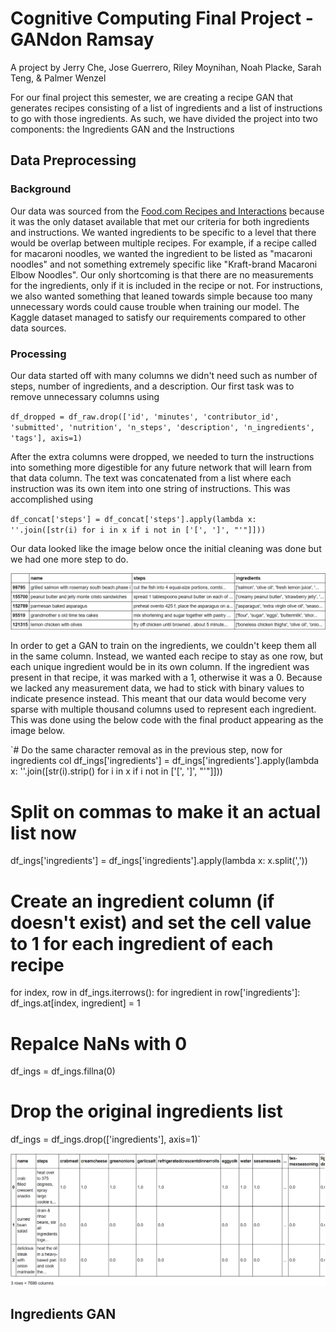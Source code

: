 # Cognitive Computing Final Project - GANdon Ramsay 

A project by Jerry Che, Jose Guerrero, Riley Moynihan, Noah Placke, Sarah Teng, & Palmer Wenzel

For our final project this semester, we are creating a recipe GAN that generates recipes consisting of a list of ingredients and a list of instructions to go with those ingredients. As such, we have divided the project into two components: the Ingredients GAN and the Instructions

## Data Preprocessing

### Background
Our data was sourced from the [Food.com Recipes and Interactions](https://www.kaggle.com/shuyangli94/food-com-recipes-and-user-interactions?select=RAW_recipes.csv) because it was the only dataset available that met our criteria for both ingredients and instructions. We wanted ingredients to be specific to a level that there would be overlap between multiple recipes. For example, if a recipe called for macaroni noodles, we wanted the ingredient to be listed as "macaroni noodles" and not something extremely specific like "Kraft-brand Macaroni Elbow Noodles". Our only shortcoming is that there are no measurements for the ingredients, only if it is included in the recipe or not. For instructions, we also wanted something that leaned towards simple because too many unnecessary words could cause trouble when training our model. The Kaggle dataset managed to satisfy our requirements compared to other data sources.

### Processing
Our data started off with many columns we didn't need such as number of steps, number of ingredients, and a description. Our first task was to remove unnecessary columns using

`df_dropped = df_raw.drop(['id', 'minutes', 'contributor_id', 'submitted', 'nutrition', 'n_steps', 'description', 'n_ingredients', 'tags'], axis=1)`

After the extra columns were dropped, we needed to turn the instructions into something more digestible for any future network that will learn from that data column. The text was concatenated from a list where each instruction was its own item into one string of instructions. This was accomplished using

`df_concat['steps'] = df_concat['steps'].apply(lambda x: ''.join([str(i) for i in x if i not in ['[', ']', "'"]]))`

Our data looked like the image below once the initial cleaning was done but we had one more step to do.

![concat_table](images/image01.png)

In order to get a GAN to train on the ingredients, we couldn't keep them all in the same column. Instead, we wanted each recipe to stay as one row, but each unique ingredient would be in its own column. If the ingredient was present in that recipe, it was marked with a 1, otherwise it was a 0. Because we lacked any measurement data, we had to stick with binary values to indicate presence instead. This meant that our data would become very sparse with multiple thousand columns used to represent each ingredient. This was done using the below code with the final product appearing as the image below.

`# Do the same character removal as in the previous step, now for ingredients col
df_ings['ingredients'] = df_ings['ingredients'].apply(lambda x: ''.join([str(i).strip() for i in x if i not in ['[', ']', "'"]]))

# Split on commas to make it an actual list now
df_ings['ingredients'] = df_ings['ingredients'].apply(lambda x: x.split(','))

# Create an ingredient column (if doesn't exist) and set the cell value to 1 for each ingredient of each recipe
for index, row in df_ings.iterrows():
    for ingredient in row['ingredients']:
        df_ings.at[index, ingredient] = 1
        
# Repalce NaNs with 0
df_ings = df_ings.fillna(0)

# Drop the original ingredients list
df_ings = df_ings.drop(['ingredients'], axis=1)`

![concat_table](images/image02.png)

## Ingredients GAN
